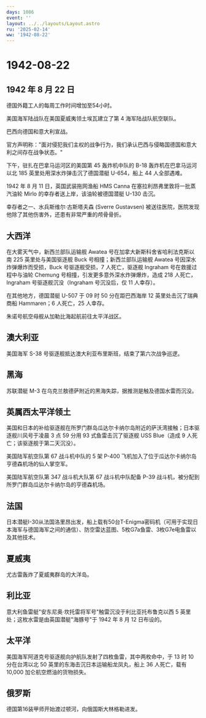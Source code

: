 ```yaml
---
days: 1086
event: ''
layout: ../../layouts/Layout.astro
ru: '2025-02-14'
ww: '1942-08-22'
---
```


# 1942-08-22

## 1942 年 8 月 22 日

德国外籍工人的每周工作时间增加至54小时。

美国海军陆战队在美国夏威夷领土埃瓦建立了第 4 海军陆战队航空联队。

巴西向德国和意大利宣战。

官方声明称："面对侵犯我们主权的战争行为，我们承认巴西与侵略国德国和意大利之间存在战争状态。"

下午，驻扎在巴拿马运河区的美国第 45 轰炸机中队的 B-18
轰炸机在巴拿马运河以北 185 英里处用深水炸弹击沉了德国潜艇 U-654，船上 44
人全部遇难。

1942 年 8 月 11 日，英国武装拖网渔船 HMS Canna
在塞拉利昂弗里敦将一批蒸汽油轮 Mirlo 的幸存者送上岸，该油轮被德国潜艇
U-130 击沉。

幸存者之一、水兵斯维尔·古斯塔夫森 (Sverre Gustavsen)
被送往医院，医院发现他除了其他伤害外，还患有非常严重的颅骨骨折。

## 大西洋

在大雾天气中，新西兰部队运输舰 Awatea 号在加拿大新斯科舍省哈利法克斯以南
225 英里处与美国驱逐舰 Buck 号相撞；新西兰部队运输舰 Awatea
号因深水炸弹爆炸而受损，Buck 号驱逐舰受损，7 人死亡，驱逐舰 Ingraham
号在救援过程中与油轮 Chemung 号相撞，引发更多意外深水炸弹爆炸，造成 218
人死亡，Ingraham 号驱逐舰沉没（Ingraham 号沉没后，仅 11 人幸存）。

在其他地方，德国潜艇 U-507 于 09 时 50 分在距巴西海岸 12
英里处击沉了瑞典商船 Hammaren；6 人死亡，25 人幸存。

朱诺号航空母舰从加勒比海起航前往太平洋战区。

## 澳大利亚

美国海军 S-38 号驱逐舰抵达澳大利亚布里斯班，结束了第六次战争巡逻。

## 黑海

苏联潜艇 M-3 在乌克兰敖德萨附近的黑海失踪，据推测是触及德国水雷而沉没。

## 英属西太平洋领土

美国和日本的补给驱逐舰在所罗门群岛瓜达尔卡纳尔岛附近的萨沃湾接触；日本驱逐舰川风号于凌晨
3 点 59 分用 93 式鱼雷击沉了驱逐舰 USS Blue（造成 9
人死亡；该驱逐舰于第二天沉没）。

美国陆军航空队第 67 战斗机中队的 5 架 P-400
飞机加入了位于瓜达尔卡纳尔岛亨德森机场的仙人掌空军。

美国陆军航空队第 347 战斗机大队第 67 战斗机中队配备 P-39
战斗机，被分配到所罗门群岛瓜达尔卡纳尔岛的亨德森机场。

## 法国

日本潜艇I-30从法国洛里昂出发，船上载有50台T-Enigma密码机（可用于实现日本海军与德国海军之间的通信）、防空雷达蓝图、5枚G7a鱼雷、3枚G7e电鱼雷以及其他技术。

## 夏威夷

尤古雷轰炸了夏威夷群岛的大洋岛。

## 利比亚

意大利鱼雷艇"安东尼奥·坎托雷将军号"触雷沉没于利比亚托布鲁克以西 5
英里处；这枚水雷是由英国潜艇"海豚号"于 1942 年 8 月 12 日布设的。

## 太平洋

美国海军阿道克号驱逐舰向护航队发射了四枚鱼雷，其中两枚命中，于 13 时 10
分在台湾以北 50 英里的东海击沉日本运输船龙凤丸，船上 36 人死亡，载有
10,000 加仑航空燃油的货物损失。

## 俄罗斯

德国第16装甲师开始渡过顿河，向俄国斯大林格勒进发。